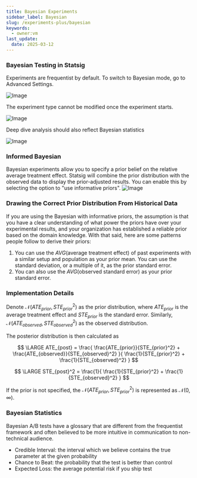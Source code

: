 ```yaml
---
title: Bayesian Experiments
sidebar_label: Bayesian
slug: /experiments-plus/bayesian
keywords:
  - owner:vm
last_update:
  date: 2025-03-12
---
```


### Bayesian Testing in Statsig

Experiments are frequentist by default. To switch to Bayesian mode, go to Advanced Settings.

![Image](https://github.com/statsig-io/docs/assets/132317445/c9c01a57-fe13-47a9-b734-20d6e8d715a4)

The experiment type cannot be modified once the experiment starts.

![Image](https://github.com/statsig-io/docs/assets/132317445/be912632-6200-4408-977c-92f48dfdd7bc)

Deep dive analysis should also reflect Bayesian statistics

![Image](https://github.com/statsig-io/docs/assets/132317445/c9214142-d11f-48c8-92a4-53581bbc498c)

### Informed Bayesian

Bayesian experiments allow you to specify a prior belief on the relative average treatment effect. Statsig will combine the prior distribution with the observed data to display the prior-adjusted results. You can enable this by selecting the option to "use informative priors".
![Image](https://github.com/user-attachments/assets/0aa0a52c-4f97-42af-82dd-4d26dd1de7c0)


### Drawing the Correct Prior Distribution From Historical Data
If you are using the Bayesian with informative priors, the assumption is that you have a clear understanding of what power the priors have over your experimental results, and your organization has established a reliable prior based on the domain knowledge. With that said, here are some patterns people follow to derive their priors:
1. You can use the $AVG(\text{average treatment effect})$ of past experiments with a similar setup and population as your prior mean. You can use the standard deviation, or a multiple of it, as the prior standard error.
2. You can also use the $AVG(\text{observed standard error})$ as your prior standard error.

### Implementation Details

Denote $\mathcal{N}(ATE_{prior}, STE_{prior}^2)$ as the prior distribution, where $ATE_{prior}$ is the average treatment effect and $STE_{prior}$ is the standard error. Similarly, $\mathcal{N}(ATE_{observed}, STE_{observed}^2)$ as the observed distribution.

The posterior distribution is then calculated as

$$
\LARGE 
ATE_{post} = 
\frac{
\frac{ATE_{prior}}{STE_{prior}^2} + 
\frac{ATE_{observed}}{STE_{observed}^2}
}{
\frac{1}{STE_{prior}^2} + 
\frac{1}{STE_{observed}^2}
}
$$

$$
\LARGE 
STE_{post}^2 = 
\frac{1}{
\frac{1}{STE_{prior}^2} + 
\frac{1}{STE_{observed}^2}
}
$$


If the prior is not specified, the $\mathcal{N}(ATE_{prior}, STE_{prior}^2)$ is represented as $\mathcal{N}(0, \infty)$.

### Bayesian Statistics

Bayesian A/B tests have a glossary that are different from the frequentist framework and often believed to be more intuitive in communication to non-technical audience.

- Credible Interval: the interval which we believe contains the true parameter at the given probability
- Chance to Beat: the probability that the test is better than control
- Expected Loss: the average potential risk if you ship test
